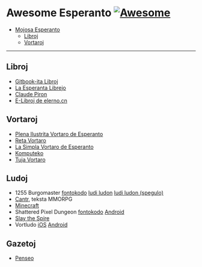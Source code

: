 # Awesome Esperanto [![Awesome](https://cdn.rawgit.com/sindresorhus/awesome/d7305f38d29fed78fa85652e3a63e154dd8e8829/media/badge.svg)](https://github.com/sindresorhus/awesome)

- [Mojosa Esperanto](#awesome-esperanto)
  - [Libroj](#libroj)
  - [Vortaroj](#vortaroj)

---

## Libroj
+ [Gitbook-ita Libroj](https://github.com/kodumuloj/awesome-esperanto/blob/master/Libroj.md)
+ [La Esperanta Librejo](http://eduinf.waw.pl/esp/lern/librejo/)
+ [Claude Piron](http://claudepiron.free.fr/index.htm)
+ [E-Libroj de elerno.cn](http://www.elerno.cn/elibro/elibroj.htm)

## Vortaroj
* [Plena Ilustrita Vortaro de Esperanto](http://vortaro.net)
* [Reta Vortaro](http://www.reta-vortaro.de/revo/)
* [La Simpla Vortaro de Esperanto](http://www.simplavortaro.org)
* [Komputeko](http://komputeko.net)
* [Tuja Vortaro](http://www.tujavortaro.net)

## Ludoj
+ 1255 Burgomaster [fontokodo](https://github.com/Areso/1255-burgomaster) [ludi ludon](http://cosmodream.ga/1255-burgomaster/) [ludi ludon (spegulo)](https://areso.github.io/1255-burgomaster/)
+ [Cantr](https://cantr.net/eo/), teksta MMORPG
+ [Minecraft](http://https://esperamondo.net/)
+ Shattered Pixel Dungeon [fontokodo](https://github.com/00-Evan/shattered-pixel-dungeon) [Android](https://play.google.com/store/apps/details?id=com.shatteredpixel.shatteredpixeldungeon) 
+ [Slay the Spire](https://store.steampowered.com/app/646570/Slay_the_Spire/)
+ Vortludo [iOS](https://apps.apple.com/us/app/vortludo/id1456349708) [Android](https://play.google.com/store/apps/details?id=com.krifle.vortludo)


## Gazetoj
* [Penseo](http://www.elerno.cn/penseo/penlisto.htm)
